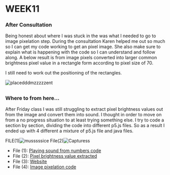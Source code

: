 # WEEK11

### After Consultation

Being honest about where I was stuck in the was what I needed to go to image pixelation step. During the consultation Karen helped me out so much so I can get my code working to get an pixel image. She also make sure to explain what is happening with the code so I can understand and follow along. A below result is from image pixels converted into larger common brightness pixel value in a rectangle form according to pixel size of 70.

I still need to work out the positioning of the rectangles.

![placedddmzzzzzent](https://user-images.githubusercontent.com/68723268/96776633-0256d780-1435-11eb-9d06-60a28699642f.JPG)

##
### Where to from here...

After Friday class I was still struggling to extract pixel brightness values out from the image and convert them into sound. I thought in order to move on from a no progress situation to at least trying something else. I try to code a section by section, dividing the code into different p5.js files. So as a result I ended up with 4 different a mixture of p5.js file and java files.

FILE(1)![musssssice](https://user-images.githubusercontent.com/68723268/96778471-7abe9800-1437-11eb-89aa-6da7ba10cb38.JPG) File(2)![Capturess](https://user-images.githubusercontent.com/68723268/96778872-fcaec100-1437-11eb-9e8b-d1e0377de088.JPG)

* File (1): [Playing sound from numbers code](https://github.com/yerim-kim/slave2algorithm/blob/master/week11/sketch(music))
* File (2): [Pixel brightness value extracted](https://github.com/yerim-kim/slave2algorithm/blob/master/week11/Pixel%20Brightness%20value)
* File (3): [Website](https://github.com/yerim-kim/slave2algorithm/blob/master/week11/sketch(website))
* File (4): [Image pixelation code](https://github.com/yerim-kim/slave2algorithm/blob/master/week11/sketch(pixelating%20image))
